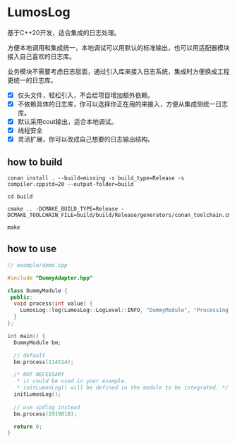 # LumosLog

基于C++20开发，适合集成的日志处理。

方便本地调用和集成统一，本地调试可以用默认的标准输出，也可以用适配器模块接入自己喜欢的日志库。

业务模块不需要考虑日志层面，通过引入库来接入日志系统，集成时方便换成工程更统一的日志库。

- [x] 仅头文件，轻松引入，不会给项目增加额外依赖。
- [x] 不依赖具体的日志库，你可以选择你正在用的来接入，方便从集成侧统一日志库。
- [x] 默认采用cout输出，适合本地调试。
- [x] 线程安全
- [x] 灵活扩展，你可以改成自己想要的日志输出结构。

## how to build

~~~
conan install . --build=missing -s build_type=Release -s compiler.cppstd=20 --output-folder=build
~~~

~~~
cd build

cmake .. -DCMAKE_BUILD_TYPE=Release -DCMAKE_TOOLCHAIN_FILE=build/build/Release/generators/conan_toolchain.cmake

make
~~~

## how to use

~~~c++
// example/demo.cpp

#include "DummyAdapter.hpp"

class DummyModule {
 public:
  void process(int value) {
    LumosLog::log(LumosLog::LogLevel::INFO, "DummyModule", "Processing value: {}", value);
  }
};

int main() {
  DummyModule bm;

  // default
  bm.process(114514);

  /* NOT NECESSARY 
   * it could be used in your example.
   * initLumosLog() will be defined in the module to be integrated. */
  initLumosLog();
  
  // use spdlog instead
  bm.process(1919810);

  return 0;
}
~~~